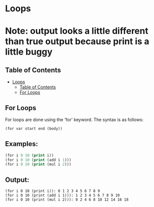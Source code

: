 # Loops

# Note: output looks a little different than true output because print is a little buggy

## Table of Contents
- [Loops](#loops)
  - [Table of Contents](#table-of-contents)
  - [For Loops](#for-loops)
  <!-- - [While Loops](#while-loops) -->

## For Loops
For loops are done using the 'for' keyword. The syntax is as follows:
```lisp
(for var start end (body))
```

## Examples:
```lisp
(for i 0 10 (print i))
(for i 0 10 (print (add i 1)))
(for i 0 10 (print (mul i 2)))
```

## Output:
```
(for i 0 10 (print i)): 0 1 2 3 4 5 6 7 8 9
(for i 0 10 (print (add i 1))): 1 2 3 4 5 6 7 8 9 10
(for i 0 10 (print (mul i 2))): 0 2 4 6 8 10 12 14 16 18
```